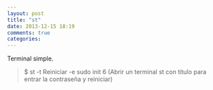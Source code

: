 ```yaml
---
layout: post
title: "st"
date: 2013-12-15 18:19
comments: true
categories: 
---
```

Terminal simple.

>$ st -t Reiniciar -e sudo init 6 (Abrir un terminal st con título para entrar la contraseña y reiniciar)

